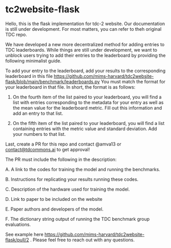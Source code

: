 # tc2website-flask
Hello, this is the flask implementation for tdc-2 website. Our documentation is still under development. For most matters, you can refer to theh original TDC repo.

We have developed a new more decentralized method for adding entries to TDC leaderboards. While things are still under development, we want to unblock users trying to add their entries to the leaderboard by providing the following minimalist guide.

To add your entry to the leaderboard, add your results to the corresponding leaderboard in this file
https://github.com/mims-harvard/tdc2website-flask/blob/main/benchmark/leaderboards.py
You must match the format for your leaderboard in that file. In short, the format is as follows:

1. On the fourth item of the list paired to your leaderboard, you will find a list with entries corresponding to the metadata for your entry as well as the 
mean value for the leaderboard metric. Fill out this information and add an entry to that list.

2. On the fifth item of the list paired to your leaderboard, you will find a list containing entries with the metric value and standard deviation. Add your numbers to that list.

Last, create a PR for this repo and contact @amva13 or contact@tdcommons.ai to get approval!

The PR must include the following in the description:

A. A link to the codes for training the model and running the benchmarks.

B. Instructions for replicating your results running these codes.

C. Description of the hardware used for training the model.

D. Link to paper to be included on the website

E. Paper authors and developers of the model.

F. The dictionary string output of running the TDC benchmark group evaluations.

See example here https://github.com/mims-harvard/tdc2website-flask/pull/2 . Please feel free to reach out with any questions.


